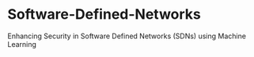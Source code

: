 # Software-Defined-Networks
Enhancing Security in Software Defined Networks (SDNs) using Machine Learning
